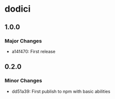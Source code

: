 # dodici

## 1.0.0

### Major Changes

- a14f470: First release

## 0.2.0

### Minor Changes

- dd51a39: First publish to npm with basic abilities

